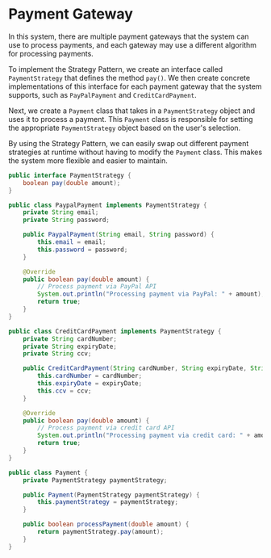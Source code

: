 # Payment Gateway
In this system, there are multiple payment gateways that the system can use to process payments, and each gateway may use a different algorithm for processing payments.

To implement the Strategy Pattern, we create an interface called `PaymentStrategy` that defines the method `pay()`. We then create concrete implementations of this interface for each payment gateway that the system supports, such as `PayPalPayment` and `CreditCardPayment`.

Next, we create a `Payment` class that takes in a `PaymentStrategy` object and uses it to process a payment. This `Payment` class is responsible for setting the appropriate `PaymentStrategy` object based on the user's selection.

By using the Strategy Pattern, we can easily swap out different payment strategies at runtime without having to modify the `Payment` class. This makes the system more flexible and easier to maintain.
```java
public interface PaymentStrategy {
    boolean pay(double amount);
}

public class PaypalPayment implements PaymentStrategy {
    private String email;
    private String password;

    public PaypalPayment(String email, String password) {
        this.email = email;
        this.password = password;
    }

    @Override
    public boolean pay(double amount) {
        // Process payment via PayPal API
        System.out.println("Processing payment via PayPal: " + amount);
        return true;
    }
}

public class CreditCardPayment implements PaymentStrategy {
    private String cardNumber;
    private String expiryDate;
    private String ccv;

    public CreditCardPayment(String cardNumber, String expiryDate, String ccv) {
        this.cardNumber = cardNumber;
        this.expiryDate = expiryDate;
        this.ccv = ccv;
    }

    @Override
    public boolean pay(double amount) {
        // Process payment via credit card API
        System.out.println("Processing payment via credit card: " + amount);
        return true;
    }
}

public class Payment {
    private PaymentStrategy paymentStrategy;

    public Payment(PaymentStrategy paymentStrategy) {
        this.paymentStrategy = paymentStrategy;
    }

    public boolean processPayment(double amount) {
        return paymentStrategy.pay(amount);
    }
}
```